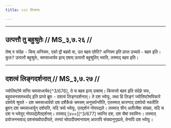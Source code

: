 ```yaml
---
title: २२९ टिप्पन्यः

---
```


[^3/673]: E2: saṃkīrtanād eṣām evam anyatamā iti, E4: saṃkīrtanādeśām evānyatamā iti

[^3/674]: E2: 4,569; E4: 4,882; E6: 1,269

[^3/675]: E2,4: camasādhvaryutvaṃ

____________________________________________


## उत्पत्तौ तु बहुश्रुतेः // MS_३,७.२६ //
तेष्व् व संदेहः - किम् अनियमः, एको द्वौ बहवो वा, उत बहव एवेति? अनियम इति प्राप्त उच्यते - बहव इति। कुतः? उत्पत्तौ बहुश्रुतेः, चमसाध्वर्यव इत्य् एषाम् उत्पत्तौ बहुश्रुतिर् भवति, तस्माद् बहव इति।


____________________________________________


## दशत्वं लिङ्गदर्शनात् // MS_३,७.२७ //
ज्योतिष्टोमे सन्ति चमसाध्वर्यवः[^3/676], ते च बहव इत्य् उक्तम्। कियन्तो बहव इति संदेहे त्रयः, बहुवचनसामर्थ्याद् इति प्राप्ते ब्रूमः - दशत्वं लिङ्गदर्शनात्। ते दश भवेयुः, तथा हि लिङ्गं ज्योतिष्टोमविकारे दशपेये श्रूयते - दश चमसाध्वर्यवो दश दशैकैकं चमसम् अनुसर्पन्तीति, एतस्मात् कारणाद् दशपेयो भवतीति ब्रुवन् दश चमसाध्वर्यून् दर्शयति, यदि त्रयो भवेयुः, एतद्दर्शनं नोपपद्यते। तस्मात् त्रीन् अतीत्यैषा संख्या, यदि च दश न भवेयुर् नोपपद्येतैतद्दर्शनम्। तस्माद् [४००][^3/677] भवन्ति दश, दश चैषां स्वामिनः। तस्मात् प्रयोजनभावाद् दशसंख्योपादीयते, तस्यां चोपादीयमानायाम् अपरापि संख्यानुगृह्यते, तेनापि दश भवेयुः।
